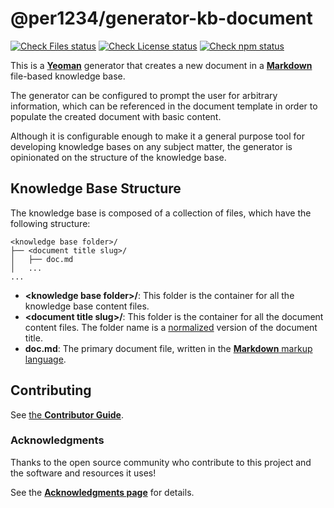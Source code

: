 # @per1234/generator-kb-document

[![Check Files status](https://github.com/per1234/generator-kb-document/actions/workflows/check-files-task.yml/badge.svg)](https://github.com/per1234/generator-kb-document/actions/workflows/check-files-task.yml)
[![Check License status](https://github.com/per1234/generator-kb-document/actions/workflows/check-license.yml/badge.svg)](https://github.com/per1234/generator-kb-document/actions/workflows/check-license.yml)
[![Check npm status](https://github.com/per1234/generator-kb-document/actions/workflows/check-npm-task.yml/badge.svg)](https://github.com/per1234/generator-kb-document/actions/workflows/check-npm-task.yml)

This is a [**Yeoman**](https://yeoman.io/) generator that creates a new document in a [**Markdown**](https://daringfireball.net/projects/markdown/) file-based knowledge base.

The generator can be configured to prompt the user for arbitrary information, which can be referenced in the document template in order to populate the created document with basic content.

Although it is configurable enough to make it a general purpose tool for developing knowledge bases on any subject matter, the generator is opinionated on the structure of the knowledge base.

## Knowledge Base Structure

The knowledge base is composed of a collection of files, which have the following structure:

```text
<knowledge base folder>/
├── <document title slug>/
│   ├── doc.md
│   ...
...
```

- **\<knowledge base folder\>/**: This folder is the container for all the knowledge base content files.
- **\<document title slug\>/**: This folder is the container for all the document content files. The folder name is a [normalized](https://github.com/Trott/slug#example) version of the document title.
- **doc.md**: The primary document file, written in the [**Markdown** markup language](https://www.markdownguide.org/).

## Contributing

See [the **Contributor Guide**](docs/CONTRIBUTING.md).

### Acknowledgments

Thanks to the open source community who contribute to this project and the software and resources it uses!

See the [**Acknowledgments page**](docs/acknowledgments.md) for details.
